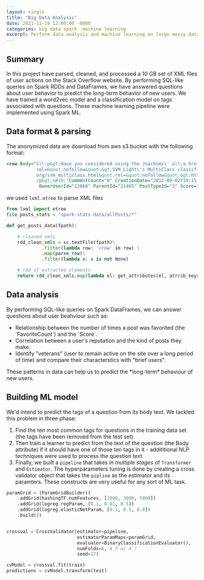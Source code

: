 ```yaml
---
layout: single
title: "Big Data Analysis"
date: 2021-11-19 12:00:00 -0000
categories: big data spark  machine learning   
excerpt: Perform data analysis and machine learning on large messy data sets.
---
```

## Summary
In this project have parsed, cleaned, and processed a 10 GB set of XML files of user actions on the Stack Overflow website.
By performing SQL-like queries on Spark RDDs and DataFrames, we have answered questions about user behavior to predict the long-term behavior of new users. We have trained a word2vec model and a classification model on tags associated with questions. These machine learning pipeline were implemented using Spark ML.


## Data format & parsing
The anonymized data are download from aws s3 bucket with the following format:

```xml
<row Body="&lt;p&gt;Have you considered using the Joachims\' &lt;a href=&quot;http://svmlight.joachims.org/svm_multiclass.html&quot;   
           rel=&quot;nofollow&quot;&gt;SVM Light\'s MultiClass classifier&lt;/a&gt;? &#10;&lt;a href=&quot;http://svmlight.joachims.   
           org/svm_multiclass.html&quot;rel=&quot;nofollow&quot;&gt;http://svmlight.joachims.org/svm_multiclass.html&lt;/a&gt;&lt;    
           /p&gt;&#10;"CommentCount="0" CreationDate="2012-08-02T19:15:04.647" Id="33580" LastActivityDate="2012-08-02T19:15:04.647".  
            OwnerUserId="12060" ParentId="21465" PostTypeId="2" Score="1" /> 
```
we used `lxml.etree` to parse XML files

```python
from lxml import etree
file_posts_stats = "spark-stats-data/allPosts/*"

def get_posts_data(fpath):

    # cleaned xmls
    rdd_clean_xmls = sc.textFile(fpath)\
             .filter(lambda row: '<row' in row) \
             .map(parse_row)\
             .filter(lambda x: x is not None)

    # rdd of extracted elements
    return rdd_clean_xmls.map(lambda el: get_attributes(el, atrrib_keys))
```

## Data analysis
By performing SQL-like queries on Spark DataFrames, we can answer questions about user beahviour such as:
<ul> 
  <li>Relationship between the number of times a post was favorited (the `FavoriteCount`) and the `Score`.</li>
  <li>Correlation between a user's reputation and the kind of posts they make.</li>    
  <li>Identify "veterans" (user to remain active on the site over a long period of time) and compare their characterstics with  "brief   
      users".</li>  
</ul>
These patterns in data can help us to predict the *long-term* behaviour of new users.


## Building ML model

We'd intend to predict the tags of a question from its body text. We tackled this problem in three phase:
1. Find the ten most common tags for questions in the training data set (the tags have been removed from the test set). 
2. Then train a learner to predict from the text of the question (the Body attribute) if it should have one of those ten tags in it - addititional NLP techniques were used to process the question text.
3. Finally, we built a `pipeline` that takes in multiple *stages* of `Transformer` and `Estimator`. The hyperparameters tuning is done by creating a cross validator object that takes the `pipline` as the estimator and its paramters. These constructs are very useful for any sort of ML task.

```python
paramGrid = (ParamGridBuilder() 
    .addGrid(hashingTF.numFeatures, [2000, 3000, 5000]) 
    .addGrid(logreg.regParam, [0.1, 0.01, 0.5])
    .addGrid(logreg.elasticNetParam, [0.1, 0.5, 0.8])         
    .build())


crossval = CrossValidator(estimator=pipeline,
                          estimatorParamMaps=paramGrid,
                          evaluator=BinaryClassificationEvaluator(),
                          numFolds=6, # 3 or 4 ?
                          seed=17)

cvModel = crossval.fit(train)
predictions = cvModel.transform(test)
```
